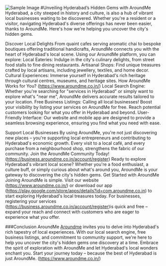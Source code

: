 ![Sample Image](https://images.app.goo.gl/r72CkEF99EcvyiFt8)
#Unveiling Hyderabad’s Hidden Gems with AroundMe
Hyderabad, a city steeped in history and culture, is also a hub of vibrant local businesses waiting to be discovered. Whether you're a resident or a visitor, navigating Hyderabad's diverse offerings has never been easier, thanks to AroundMe. Here's how we're helping you uncover the city's hidden gems. 

Discover Local Delights From quaint cafes serving aromatic chai to bespoke boutiques offering traditional handicrafts, AroundMe connects you with the heart of Hyderabad's local scene. 
Using our AroundMe platform, you can explore: 
Local Eateries: Indulge in the city's culinary delights, from street food stalls to fine dining restaurants.
 Artisanal Shops: Find unique treasures crafted by local artisans, including jewellery, textiles, and home decor. 
Cultural Experiences: Immerse yourself in Hyderabad's rich heritage through cultural centres, museums, and heritage sites. How AroundMe Works for You?  (https://www.aroundme.co.in/)
Local Search Engine: Whether you're searching for "services in Hyderabad" or simply want to explore what's "near me", AroundMe delivers accurate results tailored to your location. 
Free Business Listings: Calling all local businesses! Boost your visibility by listing your services on AroundMe for free. Reach potential customers looking for what you offer in Hyderabad and
beyond. 
User-Friendly Interface: Our website and mobile app are designed to provide a seamless browsing experience, ensuring you find what you need with ease. 

Support Local Businesses By using AroundMe, you're not just discovering new places – you're supporting local entrepreneurs and contributing to Hyderabad's economic growth.
 Every visit to a local café, and every purchase from a neighbourhood shop, strengthens the fabric of our community. Join the AroundMe Community Today! (https://business.aroundme.co.in/account/register)
Ready to explore Hyderabad's vibrant local scene? Whether you're a food enthusiast, a culture buff, or simply curious about what's around you, AroundMe is your gateway to discovering the city's
hidden gems. Get Started with AroundMe Joining AroundMe is simple.
Visit our website (https://www.aroundme.co.in/) or download our app (https://play.google.com/store/apps/details?id=com.aroundme.co.in) to start exploring Hyderabad's local treasures today. For
businesses, registering your services  (https://business.aroundme.co.in/account/register)is quick and free – expand your reach and connect
with customers who are eager to experience what you offer. 

###Conclusion
AroundMe [Aroundme](https://www.aroundme.co.in/)  invites you to delve into Hyderabad's rich tapestry of local experiences. With our local search engine, free business listings, and commitment to community support, we're here
to help you uncover the city's hidden gems one discovery at a time. Embrace the spirit of exploration with AroundMe and let Hyderabad's local wonders enchant you. 
Start your journey today – because the best of Hyderabad is just AroundMe. (https://www.aroundme.co.in/)

